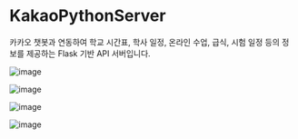 # KakaoPythonServer

카카오 챗봇과 연동하여 학교 시간표, 학사 일정, 온라인 수업, 급식, 시험 일정 
등의 정보를 제공하는 Flask 기반 API 서버입니다.

![image](https://github.com/user-attachments/assets/fc2fe61d-ed51-47f1-bf98-aa8eca9b6d44)

![image](https://github.com/user-attachments/assets/7b6a2ace-4b57-4ab0-b135-2141b9bcb685)

![image](https://github.com/user-attachments/assets/2e2e73c6-6c7b-430b-835f-0850ddb5ea0e)

![image](https://github.com/user-attachments/assets/72342a09-6e99-4e04-ad59-375067fbab60)
